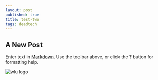 ```yaml
---
layout: post
published: true
title: test-two
tags: deadtech
---
```

## A New Post

Enter text in [Markdown](http://daringfireball.net/projects/markdown/). Use the toolbar above, or click the **?** button for formatting help.

![wlu logo]({{site.baseurl}}/assets/images/wlu.jpg)
